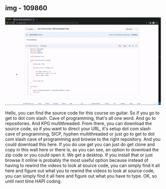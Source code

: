 ## img - 109860

![](./image/video.mp4_000115.272.jpg)

Hello, you can find the source code for this course on guitar. So if you go to get to dot com slash. Cave of programming, that's all one word. And go to repositories. And KPG multithreaded. From there, you can download the source code, so if you want to direct your URL, it's setup dot com slash cave of programming, SICP, hyphen multithreaded or just go to get to dot com slash cave of programming and browse to the right repository. And you could download this here. If you do use get you can just do get clone and copy in this wall here or there is, as you can see, an option to download the zip code or you could open it. We get a desktop. If you install that or just browse it online is probably the most useful option because instead of having to rewind the videos to look at source code, you can simply find it all here and figure out what you to rewind the videos to look at source code, you can simply find it all here and figure out what you have to type. OK, so until next time HAPI coding.
